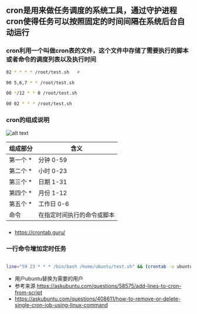 ## cron是用来做任务调度的系统工具，通过守护进程cron使得任务可以按照固定的时间间隔在系统后台自动运行

### cron利用一个叫做cron表的文件，这个文件中存储了需要执行的脚本或者命令的调度列表以及执行时间


```bash
02 * * * * /root/test.sh   #

00 5,6,7 * * /root/test.sh

00 */12 * * 0 /root/test.sh

00 02 * * * /root/test.sh
```

### cron的组成说明

![alt text](crontab.png)

| 组成部分 | 含义 |
| ------ | ------ |
| 第一个 *  | 分钟 0-59 |
| 第二个 *  | 小时 0-23 |
| 第三个 *  | 日期 1-31 |
| 第四个 *  | 月份 1-12 |
| 第五个 *  | 工作日 0-6 |
| 命令      | 在指定时间执行的命令或脚本|

### 
- https://crontab.guru/


### 一行命令增加定时任务

```sh

line="59 23 * * * /bin/bash /home/ubuntu/test.sh" && (crontab -u ubuntu -l; echo "$line" ) | crontab -u ubuntu -
```
- 用户ubuntu替换为需要的用户
- 参考来源 https://askubuntu.com/questions/58575/add-lines-to-cron-from-script
- https://askubuntu.com/questions/408611/how-to-remove-or-delete-single-cron-job-using-linux-command
